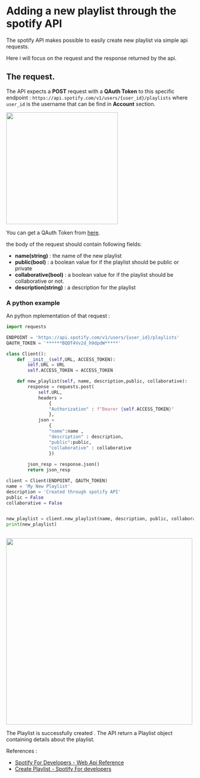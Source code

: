 # Adding a new playlist through the spotify API

The spotify API makes possible to easily create new playlist via simple api requests.

Here i will focus on the request and the response returned by the api.

## The request.
The API expects a **POST** request with a **QAuth Token** to this specific endpoint : ```https://api.spotify.com/v1/users/{user_id}/playlists``` where ``` user_id``` is the username that can be find in **Account** section.

<img src='https://user-images.githubusercontent.com/90383672/208451178-e3c6e478-3fd1-4b36-a762-2e97d44947f8.png' width = 300  />

You can get a QAuth Token from [here](https://developer.spotify.com/console/post-playlists/).




the body of the request should contain following fields:

- **name(string)** : the name of the new playlist
- **public(bool)** : a boolean value for if the playlist should be public or private
- **collaborative(bool)** : a boolean value for if the playlist should be collaborative or not.
- **description(string)** : a description for the playlist 

### A python example

An python mplementation of that request :

```python
import requests

ENDPOINT = 'https://api.spotify.com/v1/users/{user_id}/playlists'
QAUTH_TOKEN = '******BQDT4Vv2d_h9dpdW*****'

class Client():
	def __init__(self,URL, ACCESS_TOKEN):
		self.URL = URL 
		self.ACCESS_TOKEN = ACCESS_TOKEN

	def new_playlist(self, name, description,public, collaborative):
		response = requests.post(
			self.URL,
			headers = 
                {
                "Authorization" : f"Bearer {self.ACCESS_TOKEN}"
			    },
			json = 
                {
                "name":name ,
                "description" : description,
                "public":public, 
                "collaborative" : collaborative
		        })
  
		json_resp = response.json()
		return json_resp

client = Client(ENDPOINT, QAUTH_TOKEN)
name = 'My New Playlist'
description = 'Created through spotify API'
public = False
collaborative = False


new_playlist = client.new_playlist(name, description, public, collaborative)
print(new_playlist)
  

```

<img src='https://user-images.githubusercontent.com/90383672/208456265-e5b09851-847e-4f71-b509-eee7768d589a.png'  width=500/>


The Playlist is successfully created .
The API return a Playlist object containing details about the playlist.


References : 
- [Spotify For Developers - Web Api Reference](https://developer.spotify.com/documentation/web-api/reference/#/operations/create-playlist)
- [Create Playlist - Spotify For developers](https://developer.spotify.com/console/post-playlists/)






